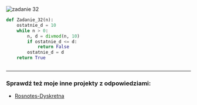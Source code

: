 <picture>
  <source srcset="../../srt/zbior_zadan/32.png" media="(prefers-color-scheme: light)">
  <source srcset="../../srt/zbior_zadan/black_32.png" media="(prefers-color-scheme: dark)">
  <img src="../../srt/zbior_zadan/black_32.png" alt="zadanie 32">
</picture>

```python
def Zadanie_32(n):
    ostatnie_d = 10
    while n > 0:
        n, d = divmod(n, 10)
        if ostatnie_d <= d:
            return False
        ostatnie_d = d
    return True



```

---
### Sprawdź też moje inne projekty z odpowiedziami:
- [Rosnotes-Dyskretna](https://github.com/kamilGie/Rosnotes-Dyskretna)
